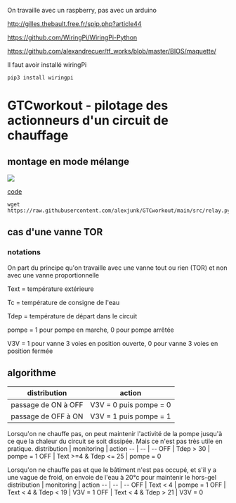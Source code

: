 On travaille avec un raspberry, pas avec un arduino

http://gilles.thebault.free.fr/spip.php?article44

https://github.com/WiringPi/WiringPi-Python

https://github.com/alexandrecuer/tf_works/blob/master/BIOS/maquette/

Il faut avoir installé wiringPi

```
pip3 install wiringpi
```

# GTCworkout - pilotage des actionneurs d'un circuit de chauffage

## montage en mode mélange

![](images/montage_relays_V3V_mélange.jpeg)

[code](src/relay.py)

```
wget https://raw.githubusercontent.com/alexjunk/GTCworkout/main/src/relay.py
```

## cas d'une vanne TOR

### notations

On part du principe qu'on travaille avec une vanne tout ou rien (TOR) et non avec une vanne proportionnelle

Text = température extérieure

Tc = température de consigne de l'eau

Tdep = température de départ dans le circuit

pompe = 1 pour pompe en marche, 0 pour pompe arrêtée

V3V = 1 pour vanne 3 voies en position ouverte, 0 pour vanne 3 voies en position fermée

## algorithme

distribution | action
-- | --
passage de ON à OFF | V3V = 0 puis pompe = 0
passage de OFF à ON | V3V = 1 puis pompe = 1

Lorsqu'on ne chauffe pas, on peut maintenir l'activité de la pompe jusqu'à ce que la chaleur du circuit se soit dissipée. Mais ce n'est pas très utile en pratique.
distribution | monitoring | action
-- | -- | --
OFF | Tdep > 30 | pompe = 1
OFF | Text >=4 & Tdep <= 25 | pompe = 0 

Lorsqu'on ne chauffe pas et que le bâtiment n'est pas occupé, et s'il y a une vague de froid, on envoie de l'eau à 20°c pour maintenir le hors-gel
distribution | monitoring | action
-- | -- | -- 
OFF | Text < 4 | pompe = 1
OFF | Text < 4 & Tdep < 19 | V3V = 1
OFF | Text < 4 & Tdep > 21 | V3V = 0

